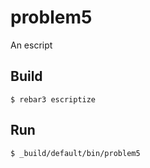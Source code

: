problem5
=====

An escript

Build
-----

    $ rebar3 escriptize

Run
---

    $ _build/default/bin/problem5
